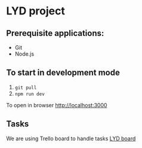 # LYD project

## Prerequisite applications:
- Git
- Node.js

## To start in **development mode** 
1. `git pull`
2. `npm run dev`

To open in browser [http://localhost:3000](http://localhost:3000)

## Tasks
We are using Trello board to handle tasks [LYD board](https://trello.com/b/z6jeEnSk)

